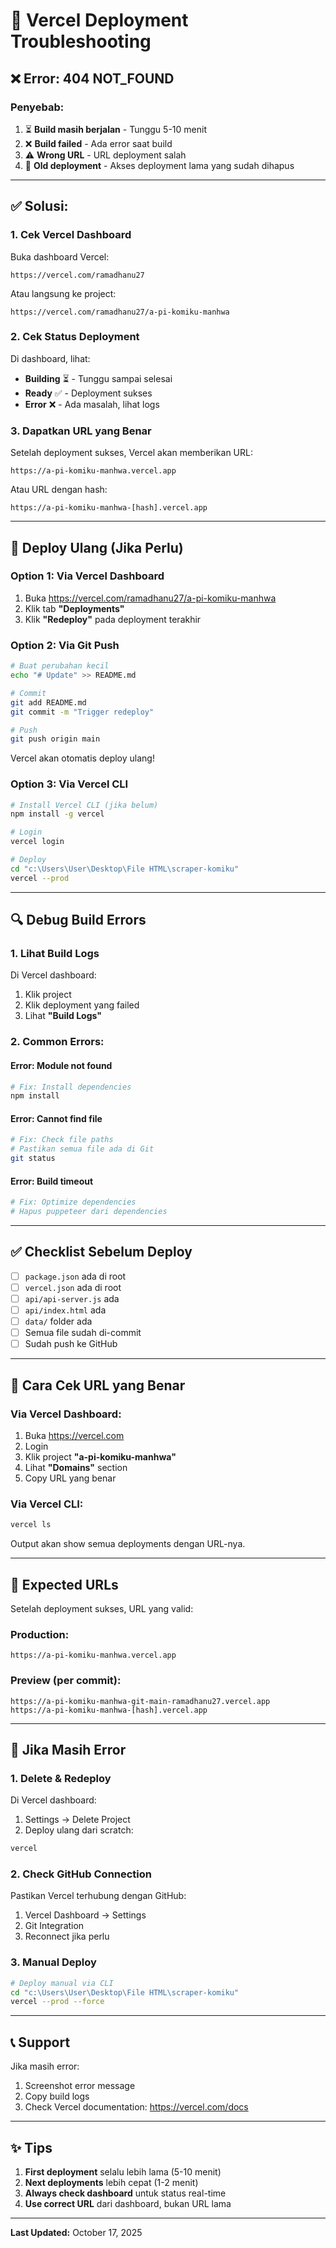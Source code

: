 # 🔧 Vercel Deployment Troubleshooting

## ❌ Error: 404 NOT_FOUND

### Penyebab:
1. ⏳ **Build masih berjalan** - Tunggu 5-10 menit
2. ❌ **Build failed** - Ada error saat build
3. ⚠️ **Wrong URL** - URL deployment salah
4. 🔄 **Old deployment** - Akses deployment lama yang sudah dihapus

---

## ✅ Solusi:

### 1. **Cek Vercel Dashboard**

Buka dashboard Vercel:
```
https://vercel.com/ramadhanu27
```

Atau langsung ke project:
```
https://vercel.com/ramadhanu27/a-pi-komiku-manhwa
```

### 2. **Cek Status Deployment**

Di dashboard, lihat:
- **Building** ⏳ - Tunggu sampai selesai
- **Ready** ✅ - Deployment sukses
- **Error** ❌ - Ada masalah, lihat logs

### 3. **Dapatkan URL yang Benar**

Setelah deployment sukses, Vercel akan memberikan URL:
```
https://a-pi-komiku-manhwa.vercel.app
```

Atau URL dengan hash:
```
https://a-pi-komiku-manhwa-[hash].vercel.app
```

---

## 🚀 Deploy Ulang (Jika Perlu)

### Option 1: Via Vercel Dashboard

1. Buka https://vercel.com/ramadhanu27/a-pi-komiku-manhwa
2. Klik tab **"Deployments"**
3. Klik **"Redeploy"** pada deployment terakhir

### Option 2: Via Git Push

```bash
# Buat perubahan kecil
echo "# Update" >> README.md

# Commit
git add README.md
git commit -m "Trigger redeploy"

# Push
git push origin main
```

Vercel akan otomatis deploy ulang!

### Option 3: Via Vercel CLI

```bash
# Install Vercel CLI (jika belum)
npm install -g vercel

# Login
vercel login

# Deploy
cd "c:\Users\User\Desktop\File HTML\scraper-komiku"
vercel --prod
```

---

## 🔍 Debug Build Errors

### 1. Lihat Build Logs

Di Vercel dashboard:
1. Klik project
2. Klik deployment yang failed
3. Lihat **"Build Logs"**

### 2. Common Errors:

#### **Error: Module not found**
```bash
# Fix: Install dependencies
npm install
```

#### **Error: Cannot find file**
```bash
# Fix: Check file paths
# Pastikan semua file ada di Git
git status
```

#### **Error: Build timeout**
```bash
# Fix: Optimize dependencies
# Hapus puppeteer dari dependencies
```

---

## ✅ Checklist Sebelum Deploy

- [ ] `package.json` ada di root
- [ ] `vercel.json` ada di root
- [ ] `api/api-server.js` ada
- [ ] `api/index.html` ada
- [ ] `data/` folder ada
- [ ] Semua file sudah di-commit
- [ ] Sudah push ke GitHub

---

## 📝 Cara Cek URL yang Benar

### Via Vercel Dashboard:

1. Buka https://vercel.com
2. Login
3. Klik project **"a-pi-komiku-manhwa"**
4. Lihat **"Domains"** section
5. Copy URL yang benar

### Via Vercel CLI:

```bash
vercel ls
```

Output akan show semua deployments dengan URL-nya.

---

## 🎯 Expected URLs

Setelah deployment sukses, URL yang valid:

### Production:
```
https://a-pi-komiku-manhwa.vercel.app
```

### Preview (per commit):
```
https://a-pi-komiku-manhwa-git-main-ramadhanu27.vercel.app
https://a-pi-komiku-manhwa-[hash].vercel.app
```

---

## 🔄 Jika Masih Error

### 1. Delete & Redeploy

Di Vercel dashboard:
1. Settings → Delete Project
2. Deploy ulang dari scratch:
```bash
vercel
```

### 2. Check GitHub Connection

Pastikan Vercel terhubung dengan GitHub:
1. Vercel Dashboard → Settings
2. Git Integration
3. Reconnect jika perlu

### 3. Manual Deploy

```bash
# Deploy manual via CLI
cd "c:\Users\User\Desktop\File HTML\scraper-komiku"
vercel --prod --force
```

---

## 📞 Support

Jika masih error:
1. Screenshot error message
2. Copy build logs
3. Check Vercel documentation: https://vercel.com/docs

---

## ✨ Tips

1. **First deployment** selalu lebih lama (5-10 menit)
2. **Next deployments** lebih cepat (1-2 menit)
3. **Always check dashboard** untuk status real-time
4. **Use correct URL** dari dashboard, bukan URL lama

---

**Last Updated:** October 17, 2025

